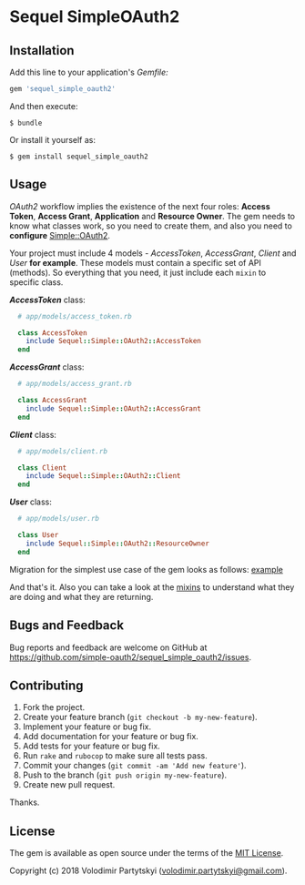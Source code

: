 # Sequel SimpleOAuth2

## Installation

Add this line to your application's *Gemfile:*

```ruby
gem 'sequel_simple_oauth2'
```

And then execute:

    $ bundle

Or install it yourself as:

    $ gem install sequel_simple_oauth2

## Usage

*OAuth2* workflow implies the existence of the next four roles: **Access Token**, **Access Grant**, **Application** and **Resource Owner**. The gem needs to know what classes work, so you need to create them, and also you need to **configure** [Simple::OAuth2](https://github.com/simple-oauth2/simple_oauth2).

Your project must include 4 models - *AccessToken*, *AccessGrant*, *Client* and *User* **for example**. These models must contain a specific set of API (methods). So everything that you need, it just include each `mixin` to specific class.

***AccessToken*** class:
```ruby
  # app/models/access_token.rb

  class AccessToken
    include Sequel::Simple::OAuth2::AccessToken
  end
```

***AccessGrant*** class:
```ruby
  # app/models/access_grant.rb

  class AccessGrant
    include Sequel::Simple::OAuth2::AccessGrant
  end
```

***Client*** class:
```ruby
  # app/models/client.rb

  class Client
    include Sequel::Simple::OAuth2::Client
  end
```

***User*** class:
```ruby
  # app/models/user.rb

  class User
    include Sequel::Simple::OAuth2::ResourceOwner
  end
```

Migration for the simplest use case of the gem looks as follows: [example](https://github.com/simple-oauth2/sequel_simple_oauth2/tree/master/db/migrations/1_schema.rb)

And that's it.
Also you can take a look at the [mixins](https://github.com/simple-oauth2/sequel_simple_oauth2/tree/master/lib/sequel_simple_oauth2/mixins) to understand what they are doing and what they are returning.

## Bugs and Feedback

Bug reports and feedback are welcome on GitHub at https://github.com/simple-oauth2/sequel_simple_oauth2/issues.

## Contributing

1. Fork the project.
1. Create your feature branch (`git checkout -b my-new-feature`).
1. Implement your feature or bug fix.
1. Add documentation for your feature or bug fix.
1. Add tests for your feature or bug fix.
1. Run `rake` and `rubocop` to make sure all tests pass.
1. Commit your changes (`git commit -am 'Add new feature'`).
1. Push to the branch (`git push origin my-new-feature`).
1. Create new pull request.

Thanks.

## License

The gem is available as open source under the terms of the [MIT License](https://github.com/simple-oauth2/sequel_simple_oauth2/blob/master/LICENSE).

Copyright (c) 2018 Volodimir Partytskyi (volodimir.partytskyi@gmail.com).
